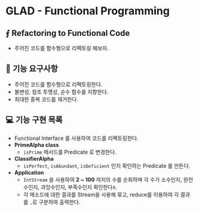 # GLAD - Functional Programming

## ⨐ Refactoring to Functional Code

- 주어진 코드를 함수형으로 리펙토링 해보자.

## 🚀 기능 요구사항

- 주어진 코드를 함수형으로 리펙토링한다.
- 불변성, 참조 투명성, 순수 함수를 지향한다.
- 최대한 중복 코드를 제거한다.

## 💻 기능 구현 목록

- Functional Interface 를 사용하여 코드를 리펙토링한다.
- **PrimeAlpha class**
  - `isPrime` 메서드를 Predicate 로 변경한다.
- **ClassifierAlpha**
  - `isPerfect`, `isAbundant`, `isDeficient` 인지 확인하는 Predicate 를 만든다.
- **Application**
  - `IntStream` 을 사용하여 **2 ~ 100** 까지의 수를 순회하며 각 수가 소수인지, 완전수인지, 과잉수인지, 부족수인지 확인한다x.
  - 각 메소드에 대한 결과를 Stream을 사용해 묶고, reduce를 이용하여 각 결과를 `,`로 구분하여 출력한다.
